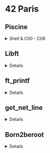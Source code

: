# 42 Paris
## Piscine
<details>
<summary>Shell & C00 - C08</summary>

### Shell00
- echo
- file attributes
- SSH key
- midLS
- git commit
- gitignore
- diff
- clean

### Shell01
- print_groups
- find_sh
- count_files
- MAC
- create file name with \/"?*
- skip
- r_dwssap
- add_chelou

### C00 (print)
- ft_putchar
- ft_print_alphabet
- ft_print_reverse_alphabet
- ft_print_numbers
- ft_is_negative
- ft_print_comb
- ft_print_comb2
- ft_putnbr
- ft_print_combn

### C01 (pointer)
- ft_ft
- ft_ultimate_ft
- ft_swap
- ft_div_mod
- ft_ultimate_div_mod
- ft_putstr
- ft_strlen
- ft_rev_int_tab
- ft_sort_int_tab

### C02 (ascii)
- ft_strcpy
- ft_strncpy
- ft_str_is_alpha
- ft_str_is_numeric
- ft_str_is_lowercase
- ft_str_is_uppercase
- ft_str_is_printable
- ft_strupcase
- ft_strlowcase
- ft_strcapitalize
- ft_strlcpy
- ft_putstr_non_printable
- ft_print_memory

### C03 (string)
- ft_strcmp
- ft_strncmp
- ft_strcat
- ft_strncat
- ft_strstr
- ft_strlcat

### C04 (char <> nbr convert)
- ft_strlen
- ft_putstr
- ft_putnbr
- ft_atoi
- ft_putnbr_base
- ft_atoi_base

### C05 (maths)
- ft_iterative_factorial
- ft_recursive_factorial
- ft_iterative_power
- ft_recursive_power
- ft_fibonacci
- ft_sqrt
- ft_is_prime
- ft_find_next_prime
- ft_ten_queens_puzzle

### C06 (argc, argv)
- ft_print_program_name
- ft_print_params
- ft_rev_params
- ft_sort_params

### C07 (malloc)
- ft_strdup
- ft_range
- ft_ultimate_range
- ft_strjoin
- ft_convert_base
- ft_split

### C08 (header file)
- ft.h
- ft_boolean.h
- ft_abs.h
- ft_point.h
- ft_strs_to_tab
- ft_show_tab

</details>

## Libft
<details>

- Description
  - Recreate a library of functions similar to libc
- Functions allowed to use
  - malloc, free, write
- File structure
  - Header file
    - libft.h
  - Source file
  - Makefile

</details>

## ft_printf
<details>

- Description
  - Recreate the function printf() in C
  - Need to use varadic function
- Functions allowed to use
  - malloc, free, write, va_start, va_arg, va_copy, va_end
- Resources
  - Build a mini printf: https://www.youtube.com/watch?v=byRw36Y3Hjs
  - Explanation on variadic functions: https://www.youtube.com/watch?v=7Sph8JlRo0g
  - Build a printf part 1 format parser: https://www.youtube.com/watch?v=kM-DOhKR080
  - Build a printf part 2 render chars & strings: https://www.youtube.com/watch?v=7Cpqc6I9E9M
  - Build a printf part 3 render int & binary extra feature: https://www.youtube.com/watch?v=WPiZ9rZBllk
- my_prinf.c
  - Good starting point to understand what it takes to recreate the printf function
- File structure
  - Header file
    - ft_printf.h
  - Source file
    - ft_printf.c: main function
    - ft_word.c: helper function, to print char, string, % sign, normal word
    - ft_num.c: helper function, to print decimal, integer, unsigned int, hexadecimal, pointer
  - Makefile

</details>

## get_net_line
<details>

- Description
  - Write a function that returns a line read from a file descriptor
  - Static variable
- Functions allowed to use
  - read, malloc, free
- Resources
- File structure
  - Header file
    - get_next_line.h
  - Source file
    - get_next_line.c
    - get_next_line_utils.c
  - Makefile

</details>

## Born2beroot
<details>

- Description
  - Setup a virtual machine
- Functions allowed to use
- Resources
  - Step by step walk through of the project:
    - https://www.youtube.com/watch?v=EunJ4QJaAEw
    - https://github.com/pasqualerossi/Born2BeRoot-Guide?tab=readme-ov-file
  - Introduction to LVM | Linux Academy: https://www.youtube.com/watch?v=dMHFArkANP8&list=PLAoA-usw1t-4sIlwNXKS2RIn0ZBx4VQhn
  - Playlist on VM and relevant stuff: https://www.youtube.com/watch?v=dMHFArkANP8&list=PLAoA-usw1t-4sIlwNXKS2RIn0ZBx4VQhn
- File structure
  

</details>

